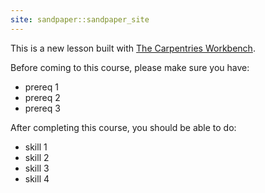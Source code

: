 ```yaml
---
site: sandpaper::sandpaper_site
---
```


This is a new lesson built with [The Carpentries Workbench][workbench]. 

Before coming to this course, please make sure you have:

- prereq 1
- prereq 2
- prereq 3

After completing this course, you should be able to do:

- skill 1
- skill 2
- skill 3
- skill 4

[workbench]: https://carpentries.github.io/sandpaper-docs

